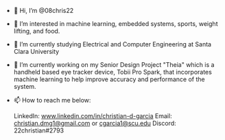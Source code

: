 - 👋 Hi, I’m @08chris22
- 👀 I’m interested in machine learning, embedded systems, sports, weight lifting, and food.
- 🌱 I’m currently studying Electrical and Computer Engineering at Santa Clara University
- 💞️ I’m currently working on my Senior Design Project "Theia" which is a handheld based eye tracker device, Tobii Pro Spark, that incorporates machine learning to help      improve accuracy and performance of the system.
- 📫 How to reach me below:

     LinkedIn: www.linkedin.com/in/christian-d-garcia
     Email: christian.dmg1@gmail.com or cgarcia1@scu.edu
     Discord: 22christian#2793

<!---
08chris22/08chris22 is a ✨ special ✨ repository because its `README.md` (this file) appears on your GitHub profile.
You can click the Preview link to take a look at your changes.
--->
